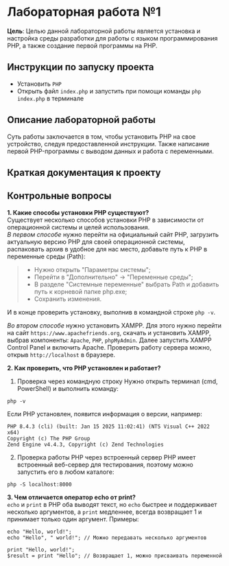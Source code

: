 # Лабораторная работа №1
**Цель**: Целью данной лабораторной работы является установка и настройка среды разработки для работы с языком программирования PHP, а также создание первой программы на PHP.

## Инструкции по запуску проекта
- Установить `PHP`
- Открыть файл `index.php` и запустить при помощи команды `php index.php` в терминале
  
## Описание лабораторной работы
Суть работы заключается в том, чтобы установить PHP на свое устройство, следуя предоставленной инструкции. Также написание первой PHP-программы с выводом данных и работа с переменными.

## Краткая документация к проекту

## Контрольные вопросы
**1. Какие способы установки PHP существуют?**<br>
Существует несколько способов установки PHP в зависимости от операционной системы и целей использования.  
*В первом способе* нужно перейти на официальный сайт PHP, загрузить актуальную версию PHP для своей операционной системы, распаковать архив в удобное для нас место, добавьте путь к PHP в переменные среды (Path): 
> - Нужно открыть "Параметры системы";  
> - Перейти в "Дополнительно" → "Переменные среды";  
> - В разделе "Системные переменные" выбрать Path и добавить путь к корневой папке php.exe;  
> - Сохранить изменения.  

И в конце проверить установку, выполнив в командной строке `php -v`.  

*Во втором способе* нужно установить XAMPP. Для этого нужно перейти на сайт `https://www.apachefriends.org`, скачать и установить XAMPP, выбрав компоненты: `Apache`, `PHP`, `phpMyAdmin`. Далее запустить XAMPP Control Panel и включить Apache. Проверить работу сервера можно, открыв `http://localhost` в браузере.

**2. Как проверить, что PHP установлен и работает?**  
1. Проверка через командную строку
Нужно открыть терминал (cmd, PowerShell) и выполнить команду:
```
php -v
```
Если PHP установлен, появится информация о версии, например:
```
PHP 8.4.3 (cli) (built: Jan 15 2025 11:02:41) (NTS Visual C++ 2022 x64)
Copyright (c) The PHP Group
Zend Engine v4.4.3, Copyright (c) Zend Technologies
```

2. Проверка работы PHP через встроенный сервер
PHP имеет встроенный веб-сервер для тестирования, поэтому можно запустить его в любом каталоге:
```
php -S localhost:8000
```

**3. Чем отличается оператор echo от print?**  
`echo` и `print` в PHP оба выводят текст, но `echo` быстрее и поддерживает несколько аргументов, а `print` медленнее, всегда возвращает 1 и принимает только один аргумент.
Примеры:
```
echo "Hello, world!";  
echo "Hello", " world!"; // Можно передавать несколько аргументов
```
```
print "Hello, world!";  
$result = print "Hello"; // Возвращает 1, можно присваивать переменной
```
